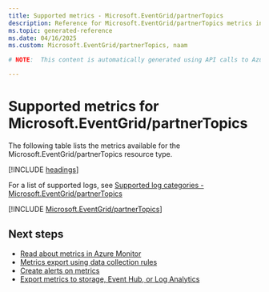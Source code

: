 ```yaml
---
title: Supported metrics - Microsoft.EventGrid/partnerTopics
description: Reference for Microsoft.EventGrid/partnerTopics metrics in Azure Monitor.
ms.topic: generated-reference
ms.date: 04/16/2025
ms.custom: Microsoft.EventGrid/partnerTopics, naam

# NOTE:  This content is automatically generated using API calls to Azure. Any edits made on these files will be overwritten in the next run of the script. 

---
```


  
# Supported metrics for Microsoft.EventGrid/partnerTopics
  
The following table lists the metrics available for the Microsoft.EventGrid/partnerTopics resource type.  
  
  
[!INCLUDE [headings](~/reusable-content/ce-skilling/azure/includes/azure-monitor/reference/metrics/metrics-headings.md)]  
  
  
  
For a list of supported logs, see [Supported log categories - Microsoft.EventGrid/partnerTopics](../supported-logs/microsoft-eventgrid-partnertopics-logs.md)  
  
 

[!INCLUDE [Microsoft.EventGrid/partnerTopics](~/reusable-content/ce-skilling/azure/includes/azure-monitor/reference/metrics/microsoft-eventgrid-partnertopics-metrics-include.md)]  



## Next steps

- [Read about metrics in Azure Monitor](/azure/azure-monitor/data-platform)
- [Metrics export using data collection rules](/azure/azure-monitor/essentials/data-collection-metrics)
- [Create alerts on metrics](/azure/azure-monitor/alerts/alerts-overview)
- [Export metrics to storage, Event Hub, or Log Analytics](/azure/azure-monitor/essentials/platform-logs-overview)
